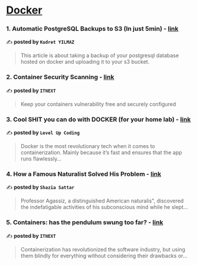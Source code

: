 
<h1><a href=https://medium.com/tag/docker/recommended target="_blank" rel="noopener noreferrer">Docker</a></h1>
<h3>1. Automatic PostgreSQL Backups to S3 (In just 5min) - <a href="https://medium.com/@kudretylmzzz/automatic-postgresql-backups-to-s3-in-just-5min-ad72c204dda8" target="_blank" rel="noopener noreferrer">link</a></h3>

✍️ **posted by `Kudret YILMAZ`**

<blockquote>This article is about taking a backup of your postgresql database hosted on docker and uploading it to your s3 bucket.</blockquote>

<h3>2. Container Security Scanning - <a href="https://medium.com/itnext/container-security-scanning-f16b438db58d" target="_blank" rel="noopener noreferrer">link</a></h3>

✍️ **posted by `ITNEXT`**

<blockquote>Keep your containers vulnerability free and securely configured</blockquote>

<h3>3. Cool SHIT you can do with DOCKER (for your home lab) - <a href="https://medium.com/gitconnected/cool-shit-you-can-do-with-docker-for-your-home-lab-af857dfc206d" target="_blank" rel="noopener noreferrer">link</a></h3>

✍️ **posted by `Level Up Coding`**

<blockquote>Docker is the most revolutionary tech when it comes to containerization. Mainly because it’s fast and ensures that the app runs flawlessly…</blockquote>

<h3>4. How a Famous Naturalist Solved His Problem - <a href="https://medium.com/@sattarshazia876/how-a-famous-naturalist-solved-his-problem-71a289f0f773" target="_blank" rel="noopener noreferrer">link</a></h3>

✍️ **posted by `Shazia Sattar`**

<blockquote>Professor Agassiz, a distinguished American naturalis", discovered the indefatigable activities of his subconscious mind while he slept…</blockquote>

<h3>5. Containers: has the pendulum swung too far? - <a href="https://medium.com/itnext/containers-has-the-pendulum-swung-too-far-208ad02a6b42" target="_blank" rel="noopener noreferrer">link</a></h3>

✍️ **posted by `ITNEXT`**

<blockquote>Containerization has revolutionized the software industry, but using them blindly for everything without considering their drawbacks or…</blockquote>

